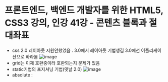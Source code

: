 # 프론트엔드, 백엔드 개발자를 위한 HTML5, CSS3 강의, 인강 41강 - 콘텐츠 블록과 절대좌표
* css 2.0 레이아웃 지원안했었음 . 3.0에서  레이아웃 기법생김   3.0에선 어플리케이션으로 바라봄
![image](https://user-images.githubusercontent.com/40667871/236654792-2ceda72c-c019-4c7d-98da-4b6ea89d6d3e.png)
*  grid는 이제 호환중이라 호환되는지 문제가 있음
* static기법의 포지셔닝 기법(옛날 2.0)
![image](https://user-images.githubusercontent.com/40667871/236654824-b1e66287-d0a0-43c3-8cfa-8e2010720fe5.png)
* absolute : 
